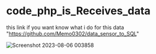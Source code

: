 # code_php_is_Receives_data

this link if you want know what i do for this data "https://github.com/Memo0302/data_sensor_to_SQL"

![Screenshot 2023-08-06 003858](https://github.com/Memo0302/code_php_is_Receives_data/assets/92684739/77bc0059-4aa9-487e-a07a-eb27b8e38ad7)

